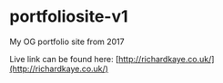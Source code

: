 # portfoliosite-v1
My OG portfolio site from 2017

Live link can be found here: [http://richardkaye.co.uk/](http://richardkaye.co.uk/)

